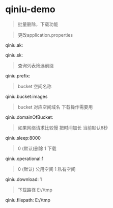 # qiniu-demo

> 批量删除，下载功能

> 更改application.properties 

qiniu.ak:

qiniu.sk:

> 查询列表筛选前缀

qiniu.prefix:

> bucket 空间名称

qiniu.bucket:images

> bucket 对应空间域名  下载操作需要用

qiniu.domainOfBucket:

> 如果网络请求比较慢 把时间加长 当前默认8秒

qiniu.sleep:8000

> 0 (默认)删除 1 下载

qiniu.operational:1

> 0 (默认) 公用空间 1 私有空间

qiniu.download: 1

> 下载路径  E://tmp

qiniu.filepath: E://tmp